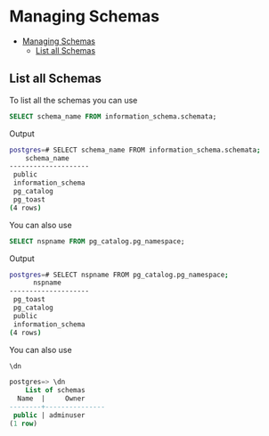 # Managing Schemas

- [Managing Schemas](#managing-schemas)
  - [List all Schemas](#list-all-schemas)

## List all Schemas

To list all the schemas you can use

```sql
SELECT schema_name FROM information_schema.schemata;
```

Output

```bash
postgres=# SELECT schema_name FROM information_schema.schemata;
    schema_name     
--------------------
 public
 information_schema
 pg_catalog
 pg_toast
(4 rows)
```

You can also use

```sql
SELECT nspname FROM pg_catalog.pg_namespace;
```

Output

```bash
postgres=# SELECT nspname FROM pg_catalog.pg_namespace;
      nspname       
--------------------
 pg_toast
 pg_catalog
 public
 information_schema
(4 rows)
```

You can also use

```sql
\dn
```

```sql
postgres=> \dn
    List of schemas
  Name  |     Owner
--------+---------------
 public | adminuser
(1 row)
```

